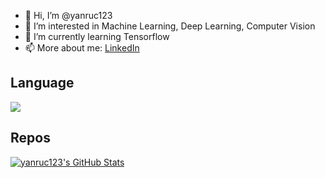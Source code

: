 - 👋 Hi, I’m @yanruc123
- 👀 I’m interested in Machine Learning, Deep Learning, Computer Vision
- 🌱 I’m currently learning Tensorflow
- 📫 More about me: [LinkedIn](https://www.linkedin.com/in/yanruchen5/)

<!---
yanruc123/yanruc123 is a ✨ special ✨ repository because its `README.md` (this file) appears on your GitHub profile.
You can click the Preview link to take a look at your changes.
--->

<h2>Language</h2>

<a href="https://github.com/yanruc123/github-readme-stats">
  <img align="center" src="https://github-readme-stats.vercel.app/api/top-langs/?username=yanruc123&layout=compact" />
</a>

<h2>Repos</h2>
  <a href="https://awesome-github-stats.azurewebsites.net/index.html??cardType=octocat&theme=onedark">    <img  alt="yanruc123's GitHub Stats" src="https://awesome-github-stats.azurewebsites.net/user-stats/yanruc123?cardType=octocat&theme=onedark" />  </a>

